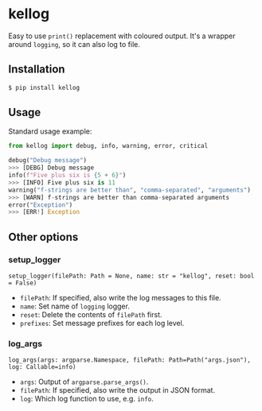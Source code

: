 # kellog

Easy to use `print()` replacement with coloured output.
It's a wrapper around `logging`, so it can also log to file.

## Installation

```python
$ pip install kellog
```

## Usage

Standard usage example:

```python
from kellog import debug, info, warning, error, critical

debug("Debug message")
>>> [DEBG] Debug message
info(f"Five plus six is {5 + 6}")
>>> [INFO] Five plus six is 11
warning("f-strings are better than", "comma-separated", "arguments")
>>> [WARN] f-strings are better than comma-separated arguments
error("Exception")
>>> [ERR!] Exception
```

## Other options

### setup_logger

`setup_logger(filePath: Path = None, name: str = "kellog", reset: bool = False)`

- `filePath`: If specified, also write the log messages to this file.
- `name`: Set name of `logging` logger.
- `reset`: Delete the contents of `filePath` first.
- `prefixes`: Set message prefixes for each log level.

### log_args

`log_args(args: argparse.Namespace, filePath: Path=Path("args.json"), log: Callable=info)`

- `args`: Output of `argparse.parse_args()`.
- `filePath`: If specified, also write the output in JSON format.
- `log`: Which log function to use, e.g. `info`.
